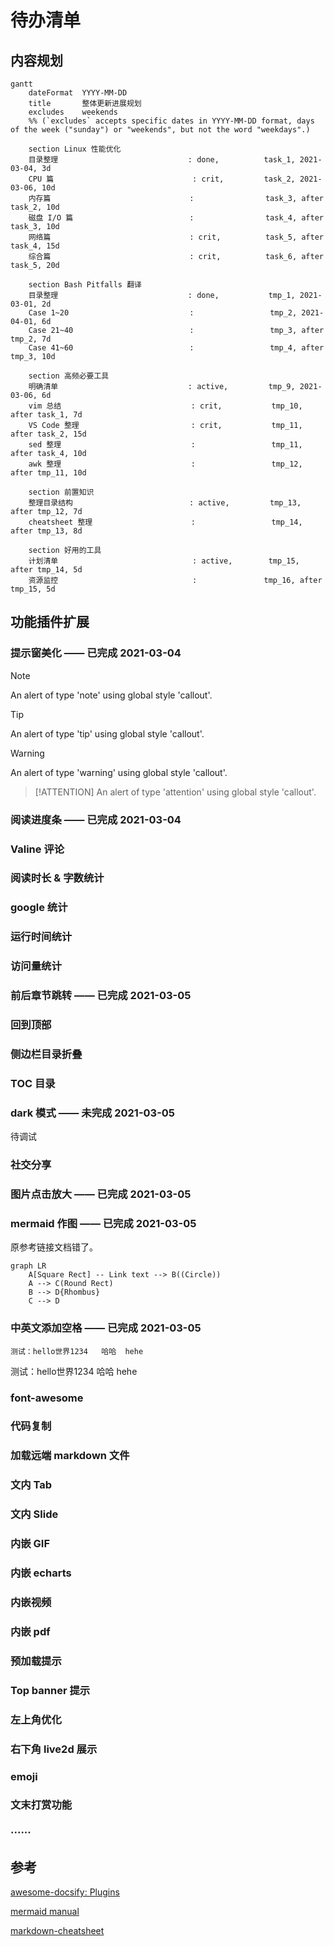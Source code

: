 # 待办清单

<!-- ## 内容新增

### Linux 性能优化实战笔记及拓展

### Bash Pitfalls 翻译完结

### github 仓库整理

### 调整访问方式 -->

## 内容规划

```mermaid
gantt
    dateFormat  YYYY-MM-DD
    title       整体更新进展规划
    excludes    weekends
    %% (`excludes` accepts specific dates in YYYY-MM-DD format, days of the week ("sunday") or "weekends", but not the word "weekdays".)

    section Linux 性能优化
    目录整理                             : done,          task_1, 2021-03-04, 3d
    CPU 篇                               : crit,         task_2, 2021-03-06, 10d
    内存篇                               :                task_3, after task_2, 10d
    磁盘 I/O 篇                          :                task_4, after task_3, 10d
    网络篇                               : crit,          task_5, after task_4, 15d
    综合篇                               : crit,          task_6, after task_5, 20d

    section Bash Pitfalls 翻译
    目录整理                             : done,           tmp_1, 2021-03-01, 2d
    Case 1~20                           :                 tmp_2, 2021-04-01, 6d
    Case 21~40                          :                 tmp_3, after tmp_2, 7d
    Case 41~60                          :                 tmp_4, after tmp_3, 10d

    section 高频必要工具
    明确清单                             : active,         tmp_9, 2021-03-06, 6d
    vim 总结                             : crit,           tmp_10, after task_1, 7d
    VS Code 整理                         : crit,           tmp_11, after task_2, 15d
    sed 整理                             :                 tmp_11, after task_4, 10d
    awk 整理                             :                 tmp_12, after tmp_11, 10d

    section 前置知识
    整理目录结构                          : active,         tmp_13, after tmp_12, 7d
    cheatsheet 整理                      :                 tmp_14, after tmp_13, 8d

    section 好用的工具
    计划清单                              : active,        tmp_15, after tmp_14, 5d
    资源监控                              :               tmp_16, after tmp_15, 5d
```



## 功能插件扩展

### 提示窗美化 —— 已完成 2021-03-04

> [!NOTE]
> An alert of type 'note' using global style 'callout'.

> [!TIP]
> An alert of type 'tip' using global style 'callout'.

> [!WARNING]
> An alert of type 'warning' using global style 'callout'.

> [!ATTENTION]
> An alert of type 'attention' using global style 'callout'.

### 阅读进度条 —— 已完成 2021-03-04

### Valine 评论

### 阅读时长 & 字数统计

### google 统计

### 运行时间统计

### 访问量统计

### 前后章节跳转 —— 已完成 2021-03-05

### 回到顶部

### 侧边栏目录折叠

### TOC 目录

### dark 模式 —— 未完成 2021-03-05
待调试

### 社交分享

### 图片点击放大 —— 已完成 2021-03-05

### mermaid 作图 —— 已完成 2021-03-05
原参考链接文档错了。
```mermaid
graph LR
    A[Square Rect] -- Link text --> B((Circle))
    A --> C(Round Rect)
    B --> D{Rhombus}
    C --> D
```

### 中英文添加空格 —— 已完成 2021-03-05
`测试：hello世界1234   哈哈  hehe`

测试：hello世界1234   哈哈  hehe

### font-awesome

### 代码复制

### 加载远端 markdown 文件

### 文内 Tab

### 文内 Slide

### 内嵌 GIF

### 内嵌 echarts

### 内嵌视频

### 内嵌 pdf

### 预加载提示

### Top banner 提示

### 左上角优化

### 右下角 live2d 展示

### emoji

### 文末打赏功能

### ······


## 参考

[awesome-docsify: Plugins](https://github.com/docsifyjs/awesome-docsify#plugins)

[mermaid manual](https://mermaid-js.github.io/mermaid/#/)

[markdown-cheatsheet](https://github.com/tchapi/markdown-cheatsheet)